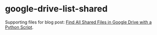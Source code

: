 google-drive-list-shared
========================

Supporting files for blog post: [Find All Shared Files in Google Drive with a Python Script](https://thornelabs.net/posts/find-all-shared-files-in-google-drive-with-a-python-script/).
